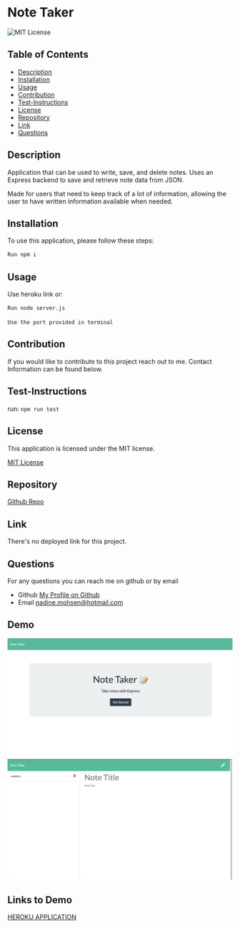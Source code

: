 # Note Taker
  ![MIT License](https://img.shields.io/badge/license-MIT-blue)


## Table of Contents
  - [Description](#description)
  - [Installation](#installation)
  - [Usage](#usage)
  - [Contribution](#contribution)
  - [Test-Instructions](#test-instructions)
  - [License](#license)
  - [Repository](#repository)
  - [Link](#link)
  - [Questions](#questions)

## Description
Application that can be used to write, save, and delete notes. Uses an Express backend to save and retrieve note data from JSON. 

Made for users that need to keep track of a lot of information, allowing the user to have written information available when needed.


## Installation
To use this application, please follow these steps: 

```md 
Run npm i

```

## Usage
Use heroku link or:

```
Run node server.js

Use the port provided in terminal

```

## Contribution

If you would like to contribute to this project reach out to me. Contact Information can be found below.

## Test-Instructions
run: `npm run test`

## License
This application is licensed under the MIT license.

[MIT License](https://opensource.org/licenses/BSD-3-Clause)

## Repository
[Github Repo](https://github.com/NadineMohsen/Note-Taker)

## Link 
There's no deployed link for this project.

## Questions
For any questions you can reach me on github or by email
- Github [My Profile on Github](https://github.com/NadineMohsen)
- Email nadine.mohsen@hotmail.com

## Demo
![Demo1](demo1.png)
![Demo2](demo2.png)

## Links to Demo

[HEROKU APPLICATION](https://arcane-mountain-03711.herokuapp.com/)

